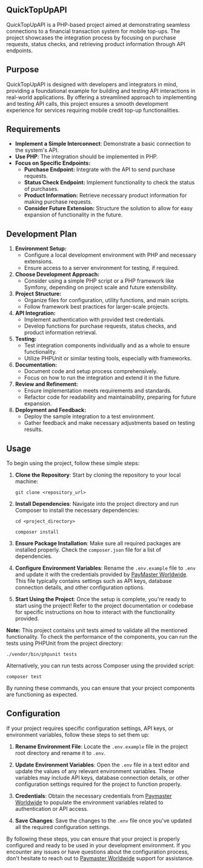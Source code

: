 ## QuickTopUpAPI
QuickTopUpAPI is a PHP-based project aimed at demonstrating seamless connections to a financial transaction system for mobile top-ups. The project showcases the integration process by focusing on purchase requests, status checks, and retrieving product information through API endpoints.

## Purpose
QuickTopUpAPI is designed with developers and integrators in mind, providing a foundational example for building and testing API interactions in real-world applications. By offering a streamlined approach to implementing and testing API calls, this project ensures a smooth development experience for services requiring mobile credit top-up functionalities.

## Requirements
* **Implement a Simple Interconnect**: Demonstrate a basic connection to the system's API.
* **Use PHP**: The integration should be implemented in PHP.
* **Focus on Specific Endpoints:**
  * **Purchase Endpoint:** Integrate with the API to send purchase requests.
  * **Status Check Endpoint:** Implement functionality to check the status of purchases.
  * **Product Information:** Retrieve necessary product information for making purchase requests.
  * **Consider Future Extension:** Structure the solution to allow for easy expansion of functionality in the future.

## Development Plan
1. **Environment Setup:**
   - Configure a local development environment with PHP and necessary extensions.
   - Ensure access to a server environment for testing, if required.
2. **Choose Development Approach:**
   - Consider using a simple PHP script or a PHP framework like Symfony, depending on project scale and future extensibility.
3. **Project Structure:**
    - Organize files for configuration, utility functions, and main scripts.
    - Follow framework best practices for larger-scale projects.
4. **API Integration:**
    - Implement authentication with provided test credentials.
    - Develop functions for purchase requests, status checks, and product information retrieval.
5. **Testing:**
    - Test integration components individually and as a whole to ensure functionality.
    - Utilize PHPUnit or similar testing tools, especially with frameworks.
6. **Documentation:**
    - Document code and setup process comprehensively.
    - Focus on how to run the integration and extend it in the future.
7. **Review and Refinement:**
    - Ensure implementation meets requirements and standards.
    - Refactor code for readability and maintainability, preparing for future expansion.
8. **Deployment and Feedback:**
    - Deploy the sample integration to a test environment.
    - Gather feedback and make necessary adjustments based on testing results.
## Usage
To begin using the project, follow these simple steps:

1. **Clone the Repository**: Start by cloning the repository to your local machine:
   ```
   git clone <repository_url>
   ```

2. **Install Dependencies**: Navigate into the project directory and run Composer to install the necessary dependencies:
   ```
   cd <project_directory>
   
   composer install
   ```

3. **Ensure Package Installation**: Make sure all required packages are installed properly. Check the `composer.json` file for a list of dependencies.

4. **Configure Environment Variables**: Rename the `.env.example` file to `.env` and update it with the credentials provided by [PayMaster Worldwide](https://paymasterworldwide.com/en/). This file typically contains settings such as API keys, database connection details, and other configuration options.

5. **Start Using the Project**: Once the setup is complete, you're ready to start using the project! Refer to the project documentation or codebase for specific instructions on how to interact with the functionality provided.

**Note:** This project contains unit tests aimed to validate all the mentioned functionality. To check the performance of the components, you can run the tests using PHPUnit from the project directory:
   ```
   ./vendor/bin/phpunit tests
   ```

Alternatively, you can run tests across Composer using the provided script:
   ```
   composer test
   ```

By running these commands, you can ensure that your project components are functioning as expected.


## Configuration
If your project requires specific configuration settings, API keys, or environment variables, follow these steps to set them up:

1. **Rename Environment File**: Locate the `.env.example` file in the project root directory and rename it to `.env`.

2. **Update Environment Variables**: Open the `.env` file in a text editor and update the values of any relevant environment variables. These variables may include API keys, database connection details, or other configuration settings required for the project to function properly.

3. **Credentials**: Obtain the necessary credentials from [Paymaster Worldwide](https://paymasterworldwide.com/en/) to populate the environment variables related to authentication or API access.

4. **Save Changes**: Save the changes to the `.env` file once you've updated all the required configuration settings.

By following these steps, you can ensure that your project is properly configured and ready to be used in your development environment. If you encounter any issues or have questions about the configuration process, don't hesitate to reach out to [Paymaster Worldwide](https://paymasterworldwide.com/en/) support for assistance.
